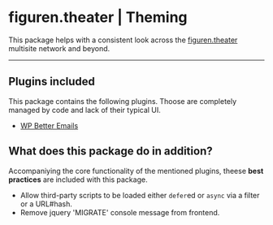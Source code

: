 # figuren.theater | Theming

This package helps with a consistent look across the [figuren.theater](https://figuren.theater) multisite network and beyond.

---

## Plugins included

This package contains the following plugins. 
Thoose are completely managed by code and lack of their typical UI.

* [WP Better Emails](https://wordpress.org/plugins/wp-better-emails/#developers)

## What does this package do in addition?

Accompaniying the core functionality of the mentioned plugins, theese **best practices** are included with this package.

- Allow third-party scripts to be loaded either `defer`ed or `async` via a filter or a URL#hash. 
- Remove jquery 'MIGRATE' console message from frontend.
